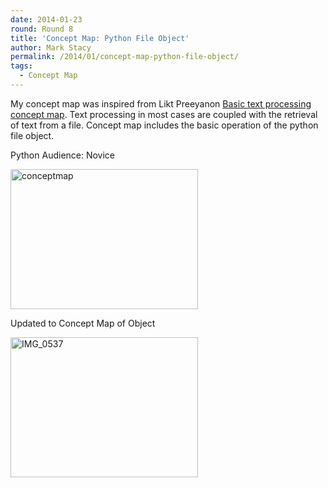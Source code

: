 ```yaml
---
date: 2014-01-23
round: Round 8
title: 'Concept Map: Python File Object'
author: Mark Stacy
permalink: /2014/01/concept-map-python-file-object/
tags:
  - Concept Map
---
```

My concept map was inspired from Likt Preeyanon [Basic text processing concept map][1]. Text processing in most cases are coupled with the retrieval of text from a file. Concept map includes the basic operation of the python file object.

Python Audience: Novice

[<img class="alignnone size-medium wp-image-5663" alt="conceptmap" src="/training-course/uploads/2014/01/conceptmap-300x224.jpeg" width="300" height="224" />][2]

Updated to Concept Map of Object

[<img class="alignnone size-medium wp-image-5739" alt="IMG_0537" src="/training-course/uploads/2014/01/IMG_0537-300x224.jpg" width="300" height="224" />][3]

&nbsp;

 [1]: http://teaching.software-carpentry.org/2014/01/22/basic-text-processing-with-python-built-in-string-methods-with-examples/
 [2]: /training-course/uploads/2014/01/conceptmap.jpeg
 [3]: /training-course/uploads/2014/01/IMG_0537.jpg
